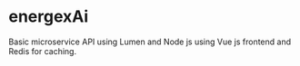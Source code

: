# energexAi
Basic microservice API using Lumen and Node js using Vue js frontend and Redis for caching.
